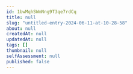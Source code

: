 ```yaml
---
id: 1bwMqhSWmNng9T3qe7rdCq
title: null
slug: "untitled-entry-2024-06-11-at-10-28-58"
about: null
createdAt: null
updatedAt: null
tags: []
thumbnail: null
selfAssessment: null
published: false
---
```

